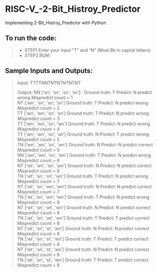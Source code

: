 # RISC-V_-2-Bit_Histroy_Predictor 
Implementing 2-Bit_Histroy_Predictor with Python 
## To run the code: 
>* STEP1 Enter your input "T" and "N" (Must Be in capital letters)    
>* STEP2 RUN!  

## Sample Inputs and Outputs:   
>Input:  TTTTNNTNTNTNTNTNT  
>  
>Output:
>NN ['sn', 'sn', 'sn', 'sn'] &nbsp;    Ground truth: T  Predict: N     predict wrong     Mispredict count =  1  
>NT ['wn', 'sn', 'sn', 'sn']     Ground truth: T  Predict: N     predict wrong     Mispredict count =  2  
>TT ['wn', 'wn', 'sn', 'sn']     Ground truth: T  Predict: N     predict wrong     Mispredict count =  3  
>TT ['wn', 'wn', 'sn', 'wn']     Ground truth: T  Predict: N     predict wrong     Mispredict count =  4  
>TT ['wn', 'wn', 'sn', 'wt']     Ground truth: N  Predict: T     predict wrong     Mispredict count =  5  
>TN ['wn', 'wn', 'sn', 'wn']     Ground truth: N  Predict: N     predict correct   Mispredict count =  5  
>NN ['wn', 'wn', 'sn', 'wn']     Ground truth: T  Predict: N     predict wrong     Mispredict count =  6  
>NT ['wt', 'wn', 'sn', 'wn']     Ground truth: N  Predict: N     predict correct   Mispredict count =  6  
>TN ['wt', 'sn', 'sn', 'wn']     Ground truth: T  Predict: N     predict wrong     Mispredict count =  7  
>NT ['wt', 'sn', 'wn', 'wn']     Ground truth: N  Predict: N     predict correct   Mispredict count =  7  
>TN ['wt', 'sn', 'wn', 'wn']     Ground truth: T  Predict: N     predict wrong     Mispredict count =  8  
>NT ['wt', 'sn', 'wt', 'wn']     Ground truth: N  Predict: N     predict correct   Mispredict count =  8  
>TN ['wt', 'sn', 'wt', 'wn']     Ground truth: T  Predict: T     predict correct   Mispredict count =  8  
>NT ['wt', 'sn', 'st', 'wn']     Ground truth: N  Predict: N     predict correct   Mispredict count =  8  
>TN ['wt', 'sn', 'st', 'wn']     Ground truth: T  Predict: T     predict correct   Mispredict count =  8  
>NT ['wt', 'sn', 'st', 'wn']     Ground truth: N  Predict: N     predict correct   Mispredict count =  8  
>TN ['wt', 'sn', 'st', 'wn']     Ground truth: T  Predict: T     predict correct   Mispredict count =  8  
